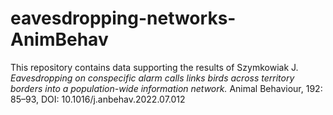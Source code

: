 # eavesdropping-networks-AnimBehav
This repository contains data supporting the results of Szymkowiak J. <i> Eavesdropping on conspecific alarm calls links birds across territory borders into a population-wide information network. </i> Animal Behaviour, 192: 85–93, DOI: 10.1016/j.anbehav.2022.07.012
